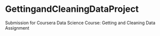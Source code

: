 # GettingandCleaningDataProject
Submission for Coursera Data Science Course: Getting and Cleaning Data Assignment
